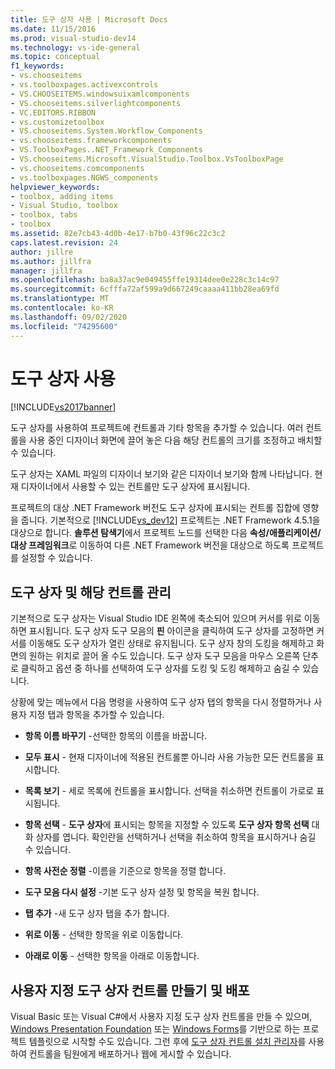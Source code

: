 ```yaml
---
title: 도구 상자 사용 | Microsoft Docs
ms.date: 11/15/2016
ms.prod: visual-studio-dev14
ms.technology: vs-ide-general
ms.topic: conceptual
f1_keywords:
- vs.chooseitems
- vs.toolboxpages.activexcontrols
- VS.CHOOSEITEMS.windowsuixamlcomponents
- VS.chooseitems.silverlightcomponents
- VC.EDITORS.RIBBON
- vs.customizetoolbox
- VS.chooseitems.System.Workflow_Components
- vs.chooseitems.frameworkcomponents
- VS.ToolboxPages..NET_Framework_Components
- VS.chooseitems.Microsoft.VisualStudio.Toolbox.VsToolboxPage
- vs.chooseitems.comcomponents
- vs.toolboxpages.NGWS_components
helpviewer_keywords:
- toolbox, adding items
- Visual Studio, toolbox
- toolbox, tabs
- toolbox
ms.assetid: 82e7cb43-4d0b-4e17-b7b0-43f96c22c3c2
caps.latest.revision: 24
author: jillre
ms.author: jillfra
manager: jillfra
ms.openlocfilehash: ba8a37ac9e049455ffe19314dee0e228c3c14c97
ms.sourcegitcommit: 6cfffa72af599a9d667249caaaa411bb28ea69fd
ms.translationtype: MT
ms.contentlocale: ko-KR
ms.lasthandoff: 09/02/2020
ms.locfileid: "74295600"
---
```

# <a name="using-the-toolbox"></a>도구 상자 사용
[!INCLUDE[vs2017banner](../includes/vs2017banner.md)]

도구 상자를 사용하여 프로젝트에 컨트롤과 기타 항목을 추가할 수 있습니다. 여러 컨트롤을 사용 중인 디자이너 화면에 끌어 놓은 다음 해당 컨트롤의 크기를 조정하고 배치할 수 있습니다.

 도구 상자는 XAML 파일의 디자이너 보기와 같은 디자이너 보기와 함께 나타납니다. 현재 디자이너에서 사용할 수 있는 컨트롤만 도구 상자에 표시됩니다.

 프로젝트의 대상 .NET Framework 버전도 도구 상자에 표시되는 컨트롤 집합에 영향을 줍니다. 기본적으로 [!INCLUDE[vs_dev12](../includes/vs-dev12-md.md)] 프로젝트는 .NET Framework 4.5.1을 대상으로 합니다. **솔루션 탐색기**에서 프로젝트 노드를 선택한 다음 **속성/애플리케이션/대상 프레임워크**로 이동하여 다른 .NET Framework 버전을 대상으로 하도록 프로젝트를 설정할 수 있습니다.

## <a name="managing-the-toolbox-and-its-controls"></a>도구 상자 및 해당 컨트롤 관리
 기본적으로 도구 상자는 Visual Studio IDE 왼쪽에 축소되어 있으며 커서를 위로 이동하면 표시됩니다. 도구 상자 도구 모음의 **핀** 아이콘을 클릭하여 도구 상자를 고정하면 커서를 이동해도 도구 상자가 열린 상태로 유지됩니다. 도구 상자 창의 도킹을 해제하고 화면의 원하는 위치로 끌어 올 수도 있습니다. 도구 상자 도구 모음을 마우스 오른쪽 단추로 클릭하고 옵션 중 하나를 선택하여 도구 상자를 도킹 및 도킹 해제하고 숨길 수 있습니다.

 상황에 맞는 메뉴에서 다음 명령을 사용하여 도구 상자 탭의 항목을 다시 정렬하거나 사용자 지정 탭과 항목을 추가할 수 있습니다.

- **항목 이름 바꾸기** -선택한 항목의 이름을 바꿉니다.

- **모두 표시** - 현재 디자이너에 적용된 컨트롤뿐 아니라 사용 가능한 모든 컨트롤을 표시합니다.

- **목록 보기** - 세로 목록에 컨트롤을 표시합니다. 선택을 취소하면 컨트롤이 가로로 표시됩니다.

- **항목 선택** - **도구 상자**에 표시되는 항목을 지정할 수 있도록 **도구 상자 항목 선택** 대화 상자를 엽니다. 확인란을 선택하거나 선택을 취소하여 항목을 표시하거나 숨길 수 있습니다.

- **항목 사전순 정렬** -이름을 기준으로 항목을 정렬 합니다.

- **도구 모음 다시 설정** -기본 도구 상자 설정 및 항목을 복원 합니다.

- **탭 추가** -새 도구 상자 탭을 추가 합니다.

- **위로 이동** - 선택한 항목을 위로 이동합니다.

- **아래로 이동** - 선택한 항목을 아래로 이동합니다.

## <a name="creating-and-distributing-custom-toolbox-controls"></a>사용자 지정 도구 상자 컨트롤 만들기 및 배포
 Visual Basic 또는 Visual C#에서 사용자 지정 도구 상자 컨트롤을 만들 수 있으며, [Windows Presentation Foundation](../extensibility/creating-a-wpf-toolbox-control.md) 또는 [Windows Forms](../misc/how-to-create-a-toolbox-control-that-uses-windows-forms.md)를 기반으로 하는 프로젝트 템플릿으로 시작할 수도 있습니다. 그런 후에 [도구 상자 컨트롤 설치 관리자](http://www.unicode.org/versions/Unicode5.2.0/ch04.pdf)를 사용하여 컨트롤을 팀원에게 배포하거나 웹에 게시할 수 있습니다.
